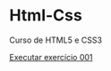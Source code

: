 # Html-Css
 Curso de HTML5 e CSS3

 <a href="https://eduardolab.github.io./exercicios/ex001/index.html">Executar exercício 001 </a>
